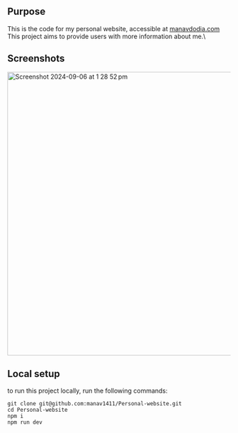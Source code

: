 ## Purpose
This is the code for my personal website, accessible at [manavdodia.com](https://manavdodia.com)\
This project aims to provide users with more information about me.\

## Screenshots
<img width="640" alt="Screenshot 2024-09-06 at 1 28 52 pm" src="https://github.com/user-attachments/assets/a7b85723-c297-4bbc-ba2b-cf973a895764">



## Local setup
to run this project locally, run the following commands:
```
git clone git@github.com:manav1411/Personal-website.git
cd Personal-website
npm i
npm run dev
```
